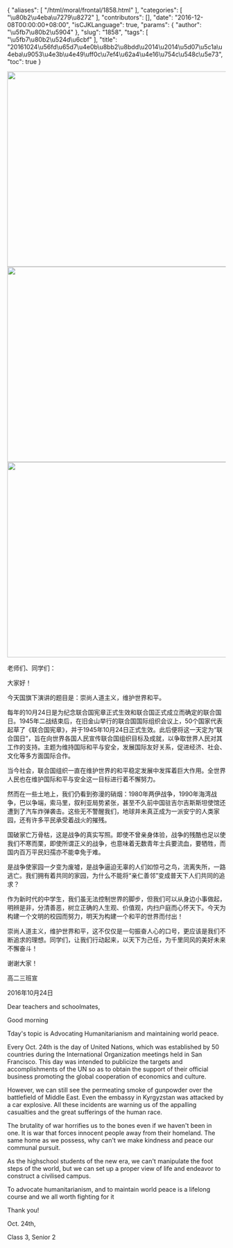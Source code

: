 {
    "aliases": [
        "/html/moral/frontal/1858.html"
    ],
    "categories": [
        "\u80b2\u4eba\u7279\u8272"
    ],
    "contributors": [],
    "date": "2016-12-08T00:00:00+08:00",
    "isCJKLanguage": true,
    "params": {
        "author": "\u5fb7\u80b2\u5904"
    },
    "slug": "1858",
    "tags": [
        "\u5fb7\u80b2\u524d\u6cbf"
    ],
    "title": "20161024\u56fd\u65d7\u4e0b\u8bb2\u8bdd\u2014\u2014\u5d07\u5c1a\u4eba\u9053\u4e3b\u4e49\uff0c\u7ef4\u62a4\u4e16\u754c\u548c\u5e73",
    "toc": true
}


<img
    src="https://cdn.tfls.online/mirror/full/d8be667d93188e4c826686672defa22358d226a4.jpg"
    style="display:block;margin-left:auto;margin-right:auto;"
    decoding="async"
    fetchpriority="auto"
    loading="lazy"
    height="450"
    width="600"
/>
<img
    src="https://cdn.tfls.online/mirror/full/9e5d5c55e52d8f7c4d44c4aef3df781085c228ea.jpg"
    style="display:block;margin-left:auto;margin-right:auto;"
    decoding="async"
    fetchpriority="auto"
    loading="lazy"
    height="450"
    width="600"
/>
<img
    src="https://cdn.tfls.online/mirror/full/905b2ab7972f8bb4ffbf2568fd85edf3f2b301e3.jpg"
    style="display:block;margin-left:auto;margin-right:auto;"
    decoding="async"
    fetchpriority="auto"
    loading="lazy"
    height="450"
    width="600"
/>




老师们、同学们：




大家好！




今天国旗下演讲的题目是：崇尚人道主义，维护世界和平。




每年的10月24日是为纪念联合国宪章正式生效和联合国正式成立而确定的联合国日。1945年二战结束后，在旧金山举行的联合国国际组织会议上，50个国家代表起草了《联合国宪章》，并于1945年10月24日正式生效。此后便将这一天定为“联合国日”，旨在向世界各国人民宣传联合国组织目标及成就，以争取世界人民对其工作的支持。主题为维持国际和平与安全，发展国际友好关系，促进经济、社会、文化等多方面国际合作。




当今社会，联合国组织一直在维护世界的和平稳定发展中发挥着巨大作用。全世界人民也在维护国际和平与安全这一目标进行着不懈努力。




然而在一些土地上，我们仍看到弥漫的硝烟：1980年两伊战争，1990年海湾战争，巴以争端，索马里，叙利亚局势紧张，甚至不久前中国驻吉尔吉斯斯坦使馆还遭到了汽车炸弹袭击。这些无不警醒我们，地球并未真正成为一派安宁的人类家园，还有许多平民承受着战火的摧残。




国破家亡万骨枯，这是战争的真实写照。即使不曾亲身体验，战争的残酷也足以使我们不寒而栗，即使所谓正义的战争，也意味着无数青年士兵要流血，要牺牲，而国内百万平民妇孺亦不能幸免于难。




是战争使家园一夕变为废墟，是战争逼迫无辜的人们如惊弓之鸟，流离失所，一路逃亡。我们拥有着共同的家园，为什么不能将“亲仁善邻”变成普天下人们共同的追求？




作为新时代的中学生，我们虽无法控制世界的脚步，但我们可以从身边小事做起，明辨是非，分清善恶，树立正确的人生观、价值观，内扫户庭而心怀天下。今天为构建一个文明的校园而努力，明天为构建一个和平的世界而付出！




崇尚人道主义，维护世界和平，这不仅仅是一句振奋人心的口号，更应该是我们不断追求的理想。同学们，让我们行动起来，以天下为己任，为千里同风的美好未来不懈奋斗！




谢谢大家！




高二三班宣




2016年10月24日




Dear teachers and schoolmates,




Good morning




Tday's topic is Advocating Humanitarianism
and maintaining world peace. 




Every Oct. 24th is the day
of United Nations, which was established by 50 countries during the International
Organization meetings held in San Francisco. This day was intended to publicize
the targets and accomplishments of the UN so as to obtain the support of their official
business promoting the global cooperation of economics and culture. 




However, we can still see
the permeating smoke of gunpowder over the battlefield of Middle East. Even the
embassy in Kyrgyzstan was attacked by a car explosive. All these incidents are
warning us of the appalling casualties and the great sufferings of the human
race. 




The brutality of war
horrifies us to the bones even if we haven't been in one. It is war that forces
innocent people away from their homeland. The same home as we possess, why
can't we make kindness and peace our communal pursuit. 




As the highschool students
of the new era, we can't manipulate the foot steps of the world, but we can set
up a proper view of life and endeavor to construct a civilised campus.




To advocate humanitarianism,
and to maintain world peace is a lifelong course and we all worth fighting for
it 




Thank you!




Oct. 24th, 




Class 3, Senior 2




  



